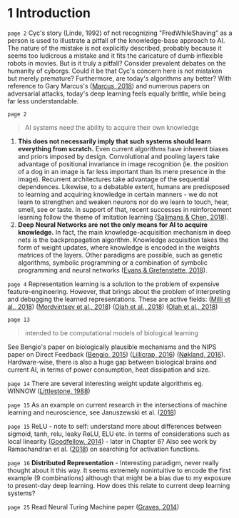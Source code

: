 # 1 Introduction

`page 2` Cyc's story (Linde, 1992) of not recognizing "FredWhileShaving" as a person is used to illustrate a pitfall of the knowledge-base approach to AI. The nature of the mistake is not explicitly described, probably because it seems too ludicrous a mistake and it fits the caricature of dumb inflexible robots in movies. But is it truly a pitfall? Consider prevalent debates on the humanity of cyborgs. Could it be that Cyc's concern here is not mistaken but merely premature? Furthermore, are today's algorithms any better? With reference to Gary Marcus's ([Marcus, 2018](https://arxiv.org/abs/1801.00631)) and numerous papers on adversarial attacks, today's deep learning feels equally brittle, while being far less understandable.

`page 2` 
> AI systems need the ability to acquire their own knowledge

1. **This does not necessarily imply that such systems should learn everything from scratch.** Even current algorithms have inherent biases and priors imposed by design. Convolutional and pooling layers take advantage of positional invariance in image recognition (ie. the position of a dog in an image is far less important than its mere presence in the image). Recurrent architectures take advantage of the sequential dependences. Likewise, to a debatable extent, humans are predisposed to learning and acquiring knowledge in certain manners - we do not learn to strengthen and weaken neurons nor do we learn to touch, hear, smell, see or taste. In support of that, recent successes in reinforcement learning follow the theme of imitation learning ([Salimans & Chen, 2018](https://blog.openai.com/learning-montezumas-revenge-from-a-single-demonstration/)).
2. **Deep Neural Networks are not the only means for AI to acquire knowledge.** In fact, the main knowledge-acquisition mechanism in deep nets is the backpropagation algorithm. Knowledge acquisition takes the form of weight updates, where knowledge is encoded in the weights matrices of the layers. Other paradigms are possible, such as genetic algorithms, symbolic programming or a combination of symbolic programming and neural networks ([Evans & Grefenstette, 2018](https://deepmind.com/blog/learning-explanatory-rules-noisy-data/)).

`page 4` Representation learning is a solution to the problem of expensive feature-engineering. However, that brings about the problem of interpreting and debugging the learned representations. These are active fields: ([Milli et al., 2018](https://blog.openai.com/interpretable-machine-learning-through-teaching/)) ([Mordvintsev et al., 2018](https://distill.pub/2018/differentiable-parameterizations/)) ([Olah et al., 2018](https://distill.pub/2018/building-blocks/)) ([Olah et al., 2018](https://distill.pub/2017/feature-visualization/))

`page 13` 
> intended to be computational models of biological learning

See Bengio's paper on biologically plausible mechanisms and the NIPS paper on Direct Feedback ([Bengio, 2015](https://arxiv.org/abs/1502.04156)) ([Lillicrap, 2016](https://www.nature.com/articles/ncomms13276)) ([Nøkland, 2016](https://arxiv.org/abs/1609.01596)). Hardware-wise, there is also a huge gap between biological brains and current AI, in terms of power consumption, heat dissipation and size.

`page 14` There are several interesting weight update algorithms eg. WINNOW ([Littlestone, 1988](https://link.springer.com/article/10.1023%2FA%3A1022869011914))

`page 15` As an example on current research in the intersections of machine learning and neuroscience, see Januszewski et al. ([2018](https://ai.googleblog.com/2018/07/improving-connectomics-by-order-of.html))

`page 15` ReLU - note to self: understand more about differences between sigmoid, tanh, relu, leaky ReLU, ELU etc. in terms of considerations such as local linearity ([Goodfellow, 2014](https://arxiv.org/abs/1412.6572)) - later in Chapter 6? Also see work by Ramachandran et al. ([2018](https://arxiv.org/abs/1710.05941)) on searching for activation functions.

`page 16` **Distributed Representation** - Interesting paradigm, never really thought about it this way. It seems extremely nonintuitive to encode the first example (9 combinations) although that might be a bias due to my exposure to present-day deep learning. How does this relate to current deep learning systems?

`page 25` Read Neural Turing Machine paper ([Graves, 2014](https://arxiv.org/abs/1410.5401))
